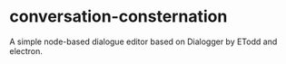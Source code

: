 # conversation-consternation
 A simple node-based dialogue editor based on Dialogger by ETodd and electron.
